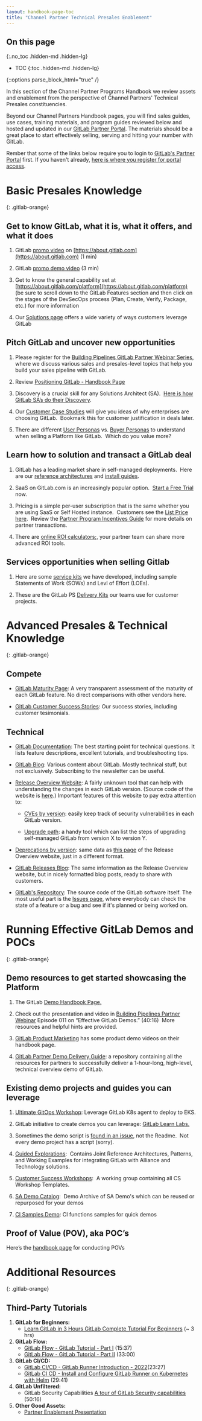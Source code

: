 ```yaml
---
layout: handbook-page-toc
title: "Channel Partner Technical Presales Enablement"
---
```



## On this page
{:.no_toc .hidden-md .hidden-lg}

- TOC
{:toc .hidden-md .hidden-lg}
<link rel="stylesheet" type="text/css" href="/stylesheets/biztech.css" />
{::options parse_block_html="true" /}


In this section of the Channel Partner Programs Handbook we review assets and enablement from the perspective of Channel Partners' Technical Presales constituencies.

Beyond our Channel Partners Handbook pages, you will find sales guides, use cases, training materials, and program guides reviewed below and hosted and updated in our [GitLab Partner Portal](https://partners.gitlab.com/). The materials should be a great place to start effectively selling, serving and hitting your number with GitLab.

Rember that some of the links below require you to login to [GitLab's Partner Portal](https://partners.gitlab.com/) first. If you haven't already, [here is where you register for portal access](https://partners.gitlab.com/English/).

# Basic Presales Knowledge
{: .gitlab-orange}

## Get to know GitLab, what it is, what it offers, and what it does

1.  GitLab [promo video](https://player.vimeo.com/video/702922416) on [https://about.gitlab.com](https://about.gitlab.com) (1 min)

2.  GitLab [promo demo video](https://about.gitlab.com/demo/) (3 min)

3.  Get to know the general capability set at [https://about.gitlab.com/platform](https://about.gitlab.com/platform) (be sure to scroll down to the GitLab Features section and then click on the stages of the DevSecOps process (Plan, Create, Verify, Package, etc.) for more information

4.  Our [Solutions page](https://about.gitlab.com/solutions/) offers a wide variety of ways customers leverage GitLab


## Pitch GitLab and uncover new opportunities

1.  Please register for the [Building Pipelines GitLab Partner Webinar Series,](https://content.gitlab.com/viewer/63bddf02edadd0b1346a73db) where we discuss various sales and presales-level topics that help you build your sales pipeline with GitLab.

2.  Review [Positioning GitLab - Handbook Page](https://about.gitlab.com/handbook/positioning-faq/)

3.  Discovery is a crucial skill for any Solutions Architect (SA).  [Here is how GitLab SA’s do their Discovery](https://about.gitlab.com/handbook/sales/qualification-questions/#questions-for-selling-gitlab-premium-and-ultimate).

4.  Our [Customer Case Studies](https://about.gitlab.com/customers/) will give you ideas of why enterprises are choosing GitLab.  Bookmark this for customer justification in deals later.

5.  There are different [User Personas](https://about.gitlab.com/handbook/product/personas/) vs. [Buyer Personas](https://about.gitlab.com/handbook/marketing/brand-and-product-marketing/product-and-solution-marketing/roles-personas/buyer-persona/) to understand when selling a Platform like GitLab.  Which do you value more?


## Learn how to solution and transact a GitLab deal

1.  GitLab has a leading market share in self-managed deployments.  Here are our [reference architectures](https://docs.gitlab.com/ee/administration/reference_architectures/) and [install guides](https://docs.gitlab.com/ee/install/).  

2.  SaaS on GitLab.com is an increasingly popular option.  [Start a Free Trial](https://gitlab.com/-/trials/new) now.

3.  Pricing is a simple per-user subscription that is the same whether you are using SaaS or Self Hosted instance.  Customers see the [List Price here](https://about.gitlab.com/pricing/).  Review the [Partner Program Incentives Guide](https://partners.gitlab.com/prm/English/s/assets?id=350001) for more details on partner transactions.

4.  There are [online ROI calculators;](https://about.gitlab.com/calculator/), your partner team can share more advanced ROI tools.


## Services opportunities when selling Gitlab

1.  Here are some [service kits](https://partners.gitlab.com/prm/English/c/Channel_Service_Packages) we have developed, including sample Statements of Work (SOWs) and Levl of Effort (LOEs).

2.  These are the GitLab PS [Delivery Kits](https://gitlab.com/gitlab-org/professional-services-automation/delivery-kits) our teams use for customer projects.


# Advanced Presales & Technical Knowledge
{: .gitlab-orange}

## Compete

* [GitLab Maturity Page](https://about.gitlab.com/direction/maturity/): A very transparent assessment of the maturity of each GitLab feature. No direct comparisons with other vendors here.

* [GitLab Customer Success Stories](https://about.gitlab.com/customers/): Our success stories, including customer tesimonials.

## Technical

* [GitLab Documentation](https://docs.gitlab.com/): The best starting point for technical questions. It lists feature descriptions, excellent tutorials, and troubleshooting tips.

* [GitLab Blog](https://about.gitlab.com/blog/): Various content about GitLab. Mostly technical stuff, but not exclusively. Subscribing to the newsletter can be useful.

* [Release Overview Website](https://gitlab-com.gitlab.io/cs-tools/gitlab-cs-tools/what-is-new-since/?tab=features): A fairly unknown tool that can help with understanding the changes in each GitLab version. (Source code of the website is [here](https://gitlab.com/gitlab-com/cs-tools/gitlab-cs-tools/what-is-new-since).) Important features of this website to pay extra attention to:

    * [CVEs by version](https://gitlab-com.gitlab.io/cs-tools/gitlab-cs-tools/what-is-new-since/?tab=cves): easily keep track of security vulnerabilities in each GitLab version.

    * [Upgrade path](https://gitlab-com.gitlab.io/support/toolbox/upgrade-path/): a handy tool which can list the steps of upgrading self-managed GitLab from version X to version Y.

* [Deprecations by version](https://docs.gitlab.com/ee/update/deprecations.html): same data as [this page](https://gitlab-com.gitlab.io/cs-tools/gitlab-cs-tools/what-is-new-since/?tab=deprecations) of the Release Overview website, just in a different format.

* [GitLab Releases Blog](https://about.gitlab.com/releases/categories/releases/): The same information as the Release Overview website, but in nicely formatted blog posts, ready to share with customers.

* [GitLab's Repository](https://gitlab.com/gitlab-org/gitlab): The source code of the GitLab software itself. The most useful part is the [Issues page](https://gitlab.com/gitlab-org/gitlab/-/issues), where everybody can check the state of a feature or a bug and see if it's planned or being worked on.


# Running Effective GitLab Demos and POCs
{: .gitlab-orange}

## Demo resources to get started showcasing the Platform

1.  The GitLab [Demo Handbook Page.](https://about.gitlab.com/handbook/customer-success/solutions-architects/demonstrations/)

2.  Check out the presentation and video in [Building Pipelines Partner Webinar](https://content.gitlab.com/viewer/63bddf02edadd0b1346a73db) Episode 011 on “Effective GitLab Demos.” (40:16)  More resources and helpful hints are provided.

3.  [GitLab Product Marketing](https://about.gitlab.com/handbook/marketing/brand-and-product-marketing/product-and-solution-marketing/#key-demo-videos) has some product demo videos on their handbook page.

4. [GitLab Partner Demo Delivery Guide](https://gitlab.com/gitlab-partner-demos/delivery-guide): a repository containing all the resources for partners to successfully deliver a 1-hour-long, high-level, technical overview demo of GitLab.


## Existing demo projects and guides you can leverage

1.  [Ultimate GitOps Workshop](https://guided-explorations.gitlab.io/workshops/gitlab-for-eks/): Leverage GitLab K8s agent to deploy to EKS.

1.  GitLab initiative to create demos you can leverage: [GitLab Learn Labs.](https://gitlab.com/gitlab-learn-labs/webinars/how-to-use-these-projects)

1.  Sometimes the demo script is [found in an issue](https://gitlab.com/gitlab-learn-labs/webinars/workshop-project/-/issues/1), not the Readme.  Not every demo project has a script (sorry).

1.  [Guided Explorations](https://gitlab.com/guided-explorations):  Contains Joint Reference Architectures, Patterns, and Working Examples for integrating GitLab with Alliance and Technology solutions.

1.  [Customer Success Workshops](https://gitlab.com/gitlab-com/customer-success/workshops/templates):  A working group containing all CS Workshop Templates.

1.  [SA Demo Catalog](https://gitlab.com/gitlab-com/customer-success/solutions-architecture/demo-catalog):  Demo Archive of SA Demo's which can be reused or repurposed for your demos

1. [CI Samples Demo](https://gitlab.com/gitlab-learn-labs/webinars/cicd/cicd-samples):  CI functions samples for quick demos

## Proof of Value (POV), aka POC’s


Here’s the [handbook page](https://about.gitlab.com/handbook/customer-success/solutions-architects/tools-and-resources/pov/) for conducting POVs


# Additional Resources
{: .gitlab-orange}

## Third-Party Tutorials

1.  **GitLab for Beginners:**
    - [Learn GitLab in 3 Hours GitLab Complete Tutorial For Beginners](https://www.youtube.com/watch?v=8aV5AxJrHDg) (~ 3 hrs)
1.  **GitLab Flow:**
    - [GitLab Flow - GitLab Tutorial - Part I](https://www.youtube.com/watch?v=ZJuUz5jWb44) (15:37)
    - [GitLab Flow - GitLab Tutorial - Part II](https://www.youtube.com/watch?v=K5Ux_m0ccuo&list=RDCMUCxu8xrbPZ-neg3FhMdz4yrA&index=3) (33:00)
1.  **GitLab CI/CD:**
    - [GitLab CI/CD - GitLab Runner Introduction - 2022](https://www.youtube.com/watch?v=-CyVpfDQAG0&list=RDCMUCxu8xrbPZ-neg3FhMdz4yrA&index=6)(23:27)
    - [GitLab CI CD - Install and Configure GitLab Runner on Kubernetes with Helm](https://www.youtube.com/watch?v=0Fes86qtBSc) (29:41)
1.  **GitLab Unfiltered:**
    - GitLab Security Capabilities
[A tour of GitLab Security capabilities](https://www.youtube.com/watch?v=d8X6vYY4WOA) (50:16)
1. **Other Good Assets:**
    - [Partner Enablement Presentation](https://docs.google.com/presentation/d/1VUY6WR4gewnXITUUAnVbFOExXmhdTYif2JgAiTbT7tE/edit#slide=id.g12b319f6181_0_10)
